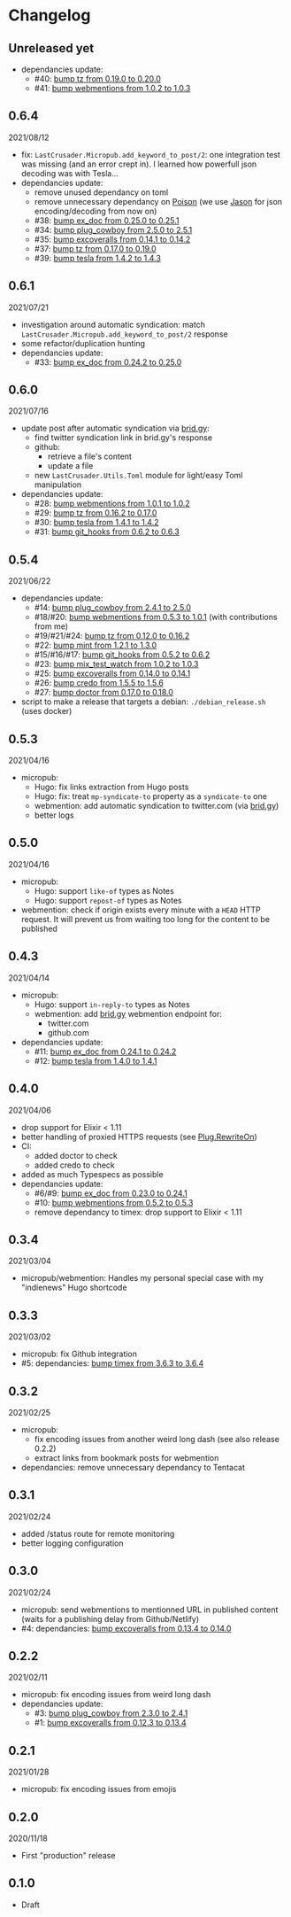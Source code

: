 # Changelog

## Unreleased yet
- dependancies update:
    - #40: [bump tz from 0.19.0 to 0.20.0](https://github.com/jpcaruana/last_crusader/pull/40)
    - #41: [bump webmentions from 1.0.2 to 1.0.3](https://github.com/jpcaruana/last_crusader/pull/41)

## 0.6.4
2021/08/12
- fix: `LastCrusader.Micropub.add_keyword_to_post/2`: one integration test was missing (and an error crept in). I learned how powerfull json decoding was with Tesla...
- dependancies update:
    - remove unused dependancy on toml
    - remove unnecessary dependancy on [Poison](https://github.com/devinus/poison) (we use [Jason](https://github.com/michalmuskala/jason) for json encoding/decoding from now on)
    - #38: [bump ex_doc from 0.25.0 to 0.25.1](https://github.com/jpcaruana/last_crusader/pull/38)
    - #34: [bump plug_cowboy from 2.5.0 to 2.5.1](https://github.com/jpcaruana/last_crusader/pull/34)
    - #35: [bump excoveralls from 0.14.1 to 0.14.2](https://github.com/jpcaruana/last_crusader/pull/35)
    - #37: [bump tz from 0.17.0 to 0.19.0](https://github.com/jpcaruana/last_crusader/pull/37)
    - #39: [bump tesla from 1.4.2 to 1.4.3](https://github.com/jpcaruana/last_crusader/pull/39)

## 0.6.1
2021/07/21
- investigation around automatic syndication: match `LastCrusader.Micropub.add_keyword_to_post/2` response
- some refactor/duplication hunting
- dependancies update:
    - #33: [bump ex_doc from 0.24.2 to 0.25.0](https://github.com/jpcaruana/last_crusader/pull/33)


## 0.6.0
2021/07/16
- update post after automatic syndication via [brid.gy](https://brid.gy/):
    - find twitter syndication link in brid.gy's response
    - github:
      - retrieve a file's content
      - update a file
    - new `LastCrusader.Utils.Toml` module for light/easy Toml manipulation
- dependancies update:
    - #28: [bump webmentions from 1.0.1 to 1.0.2](https://github.com/jpcaruana/last_crusader/pull/28)
    - #29: [bump tz from 0.16.2 to 0.17.0](https://github.com/jpcaruana/last_crusader/pull/29)
    - #30: [bump tesla from 1.4.1 to 1.4.2](https://github.com/jpcaruana/last_crusader/pull/30)
    - #31: [bump git_hooks from 0.6.2 to 0.6.3](https://github.com/jpcaruana/last_crusader/pull/31)

## 0.5.4
2021/06/22
- dependancies update:
    - #14: [bump plug_cowboy from 2.4.1 to 2.5.0](https://github.com/jpcaruana/last_crusader/pull/14)
    - #18/#20: [bump webmentions from 0.5.3 to 1.0.1](https://github.com/jpcaruana/last_crusader/pull/20) (with contributions from me)
    - #19/#21/#24: [bump tz from 0.12.0 to 0.16.2 ](https://github.com/jpcaruana/last_crusader/pull/24)
    - #22: [bump mint from 1.2.1 to 1.3.0](https://github.com/jpcaruana/last_crusader/pull/22)
    - #15/#16/#17: [bump git_hooks from 0.5.2 to 0.6.2](https://github.com/jpcaruana/last_crusader/pull/15)
    - #23: [bump mix_test_watch from 1.0.2 to 1.0.3](https://github.com/jpcaruana/last_crusader/pull/23)
    - #25: [bump excoveralls from 0.14.0 to 0.14.1](https://github.com/jpcaruana/last_crusader/pull/25)
    - #26: [bump credo from 1.5.5 to 1.5.6](https://github.com/jpcaruana/last_crusader/pull/26)
    - #27: [bump doctor from 0.17.0 to 0.18.0](https://github.com/jpcaruana/last_crusader/pull/27)
- script to make a release that targets a debian: `./debian_release.sh` (uses docker)

## 0.5.3
2021/04/16
- micropub:
    - Hugo: fix links extraction from Hugo posts
    - Hugo: fix: treat `mp-syndicate-to` property as a `syndicate-to` one
    - webmention: add automatic syndication to twitter.com (via [brid.gy](https://brid.gy/))
    - better logs

## 0.5.0
2021/04/16
- micropub:
    - Hugo: support `like-of` types as Notes
    - Hugo: support `repost-of` types as Notes
- webmention: check if origin exists every minute with a `HEAD` HTTP request. It will prevent us from waiting too long for the content to be published

## 0.4.3
2021/04/14
- micropub:
    - Hugo: support `in-reply-to` types as Notes
    - webmention: add [brid.gy](https://brid.gy/) webmention endpoint for:
        - twitter.com
        - github.com
- dependancies update:
    - #11: [bump ex_doc from 0.24.1 to 0.24.2](https://github.com/jpcaruana/last_crusader/pull/11)
    - #12: [bump tesla from 1.4.0 to 1.4.1](https://github.com/jpcaruana/last_crusader/pull/12)

## 0.4.0
2021/04/06
- drop support for Elixir < 1.11
- better handling of proxied HTTPS requests (see [Plug.RewriteOn](https://hexdocs.pm/plug/Plug.RewriteOn.html))
- CI: 
    - added doctor to check
    - added credo to check
- added as much Typespecs as possible
- dependancies update:
    - #6/#9: [bump ex_doc from 0.23.0 to 0.24.1](https://github.com/jpcaruana/last_crusader/pull/9)
    - #10: [bump webmentions from 0.5.2 to 0.5.3](https://github.com/jpcaruana/last_crusader/pull/10)
    - remove dependancy to timex: drop support to Elixir < 1.11

## 0.3.4
2021/03/04
- micropub/webmention: Handles my personal special case with my "indienews" Hugo shortcode

## 0.3.3
2021/03/02
- micropub: fix Github integration
- #5: dependancies: [bump timex from 3.6.3 to 3.6.4](https://github.com/jpcaruana/last_crusader/pull/5)

## 0.3.2
2021/02/25
- micropub: 
    - fix encoding issues from another weird long dash (see also release 0.2.2)
    - extract links from bookmark posts for webmention
- dependancies: remove unnecessary dependancy to Tentacat

## 0.3.1
2021/02/24
- added /status route for remote monitoring
- better logging configuration

## 0.3.0
2021/02/24
- micropub: send webmentions to mentionned URL in published content (waits for a publishing delay from Github/Netlify)
- #4: dependancies: [bump excoveralls from 0.13.4 to 0.14.0](https://github.com/jpcaruana/last_crusader/pull/4)

## 0.2.2
2021/02/11
- micropub: fix encoding issues from weird long dash
- dependancies update:
    - #3: [bump plug_cowboy from 2.3.0 to 2.4.1](https://github.com/jpcaruana/last_crusader/pull/3)
    - #1: [bump excoveralls from 0.12.3 to 0.13.4](https://github.com/jpcaruana/last_crusader/pull/1)

## 0.2.1
2021/01/28
- micropub: fix encoding issues from emojis

## 0.2.0
2020/11/18
- First "production" release

## 0.1.0
- Draft 
